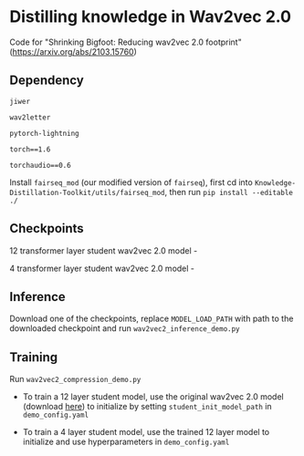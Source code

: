 # Distilling knowledge in Wav2vec 2.0
Code for "Shrinking Bigfoot: Reducing wav2vec 2.0 footprint" (https://arxiv.org/abs/2103.15760)

## Dependency
`jiwer`

`wav2letter`

`pytorch-lightning`

`torch==1.6`

`torchaudio==0.6`

Install `fairseq_mod` (our modified version of `fairseq`), first cd into `Knowledge-Distillation-Toolkit/utils/fairseq_mod`, then run `pip install --editable ./`

## Checkpoints
12 transformer layer student wav2vec 2.0 model - 

4 transformer layer student wav2vec 2.0 model - 

## Inference

Download one of the checkpoints, replace `MODEL_LOAD_PATH` with path to the downloaded checkpoint and run `wav2vec2_inference_demo.py`


## Training
Run `wav2vec2_compression_demo.py`

- To train a 12 layer student model, use the original wav2vec 2.0 model (download [here](https://dl.fbaipublicfiles.com/fairseq/wav2vec/wav2vec_big_960h.pt)) to initialize by setting `student_init_model_path` in `demo_config.yaml`

- To train a 4 layer student model, use the trained 12 layer model to initialize and use hyperparameters in `demo_config.yaml`
